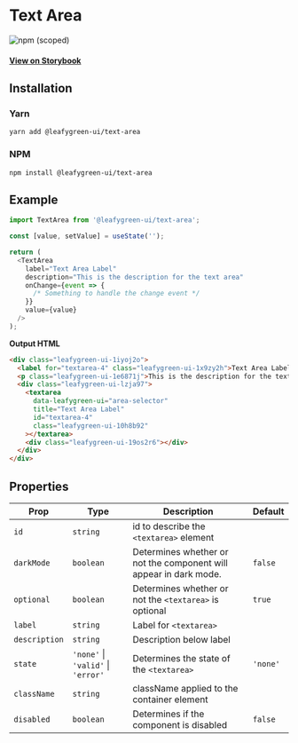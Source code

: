 # Text Area

![npm (scoped)](https://img.shields.io/npm/v/@leafygreen-ui/text-area.svg)

#### [View on Storybook](https://mongodb.github.io/leafygreen-ui/?path=/story/text-area--default)

## Installation

### Yarn

```shell
yarn add @leafygreen-ui/text-area
```

### NPM

```shell
npm install @leafygreen-ui/text-area
```

## Example

```js
import TextArea from '@leafygreen-ui/text-area';

const [value, setValue] = useState('');

return (
  <TextArea
    label="Text Area Label"
    description="This is the description for the text area"
    onChange={event => {
      /* Something to handle the change event */
    }}
    value={value}
  />
);
```

**Output HTML**

```html
<div class="leafygreen-ui-1iyoj2o">
  <label for="textarea-4" class="leafygreen-ui-1x9zy2h">Text Area Label</label>
  <p class="leafygreen-ui-1e6871j">This is the description for the text area</p>
  <div class="leafygreen-ui-lzja97">
    <textarea
      data-leafygreen-ui="area-selector"
      title="Text Area Label"
      id="textarea-4"
      class="leafygreen-ui-10h8b92"
    ></textarea>
    <div class="leafygreen-ui-19os2r6"></div>
  </div>
</div>
```

## Properties

| Prop          | Type                               | Description                                                       | Default  |
| ------------- | ---------------------------------- | ----------------------------------------------------------------- | -------- |
| `id`          | `string`                           | id to describe the `<textarea>` element                           |          |
| `darkMode`    | `boolean`                          | Determines whether or not the component will appear in dark mode. | `false`  |
| `optional`    | `boolean`                          | Determines whether or not the `<textarea>` is optional            | `true`   |
| `label`       | `string`                           | Label for `<textarea>`                                            |          |
| `description` | `string`                           | Description below label                                           |          |
| `state`       | `'none'` \| `'valid'` \| `'error'` | Determines the state of the `<textarea>`                          | `'none'` |
| `className`   | `string`                           | className applied to the container element                        |          |
| `disabled`    | `boolean`                          | Determines if the component is disabled                           | `false`  |
